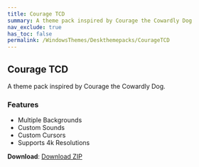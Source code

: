 ```yaml
---
title: Courage TCD
summary: A theme pack inspired by Courage the Cowardly Dog
nav_exclude: true
has_toc: false
permalink: /WindowsThemes/Deskthemepacks/CourageTCD
---
```


## Courage TCD
A theme pack inspired by Courage the Cowardly Dog.

### Features

- Multiple Backgrounds
- Custom Sounds
- Custom Cursors
- Supports 4k Resolutions

**Download**: [Download ZIP](https://gitlab.com/the-back-room/deskthemepacks/sfw/courage-tcd/-/archive/main/courage-tcd-main.zip)
